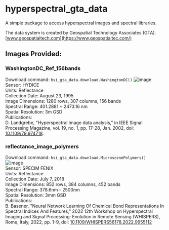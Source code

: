# hyperspectral_gta_data
A simple package to access hyperspectral images and spectral libraries.

The data system is created by Geospatial Technology Associates (GTA).
[www.geospatialtech.com](https://www.geospatialtec.com/)

## Images Provided:

### WashingtonDC_Ref_156bands
Download command: `hsi_gta_data.download.WashingtonDC()`
![image](https://github.com/user-attachments/assets/c31e1796-c36a-4de2-ae90-deb8a6d04eb1)  
Sensor: HYDICE  
Units: Reflectance  
Collection Date: August 23, 1995  
Image Dimensions: 1280 rows, 307 columns, 156 bands  
Spectral Range: 401.2881 ~ 2473.16 nm   
Spatial Resolution: 3m GSD  
Publications:  
D. Landgrebe, "Hyperspectral image data analysis," in IEEE Signal Processing Magazine, vol. 19, no. 1, pp. 17-28, Jan. 2002, doi: [10.1109/79.974718](https://doi.org/10.1109/79.974718).   

### reflectance_image_polymers
Download command: `hsi_gta_data.download.MicroscenePolymers()`
![image](https://github.com/user-attachments/assets/ae4aef6e-16a5-4bf7-ac51-7d946d638134)  
Sensor: SPECIM FENIX  
Units: Reflectance  
Collection Date: July 7, 2018  
Image Dimensions: 852 rows, 384 columns, 452 bands  
Spectral Range: 378.6nm - 2500nm   
Spatial Resolution: 3mm GSD  
Publications:  
B. Basener, "Neural Network Learning Of Chemical Bond Representations In Spectral Indices And Features," 2022 12th Workshop on Hyperspectral Imaging and Signal Processing: Evolution in Remote Sensing (WHISPERS), Rome, Italy, 2022, pp. 1-9, doi: [10.1109/WHISPERS56178.2022.9955112](https://doi.org/10.1109/WHISPERS56178.2022.9955112)

